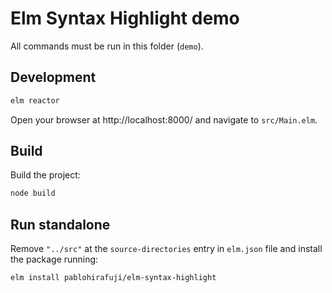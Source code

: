 # Elm Syntax Highlight demo

All commands must be run in this folder (`demo`).

## Development

```sh
elm reactor
```

Open your browser at http://localhost:8000/ and navigate to `src/Main.elm`.


## Build

Build the project:

```sh
node build
```


## Run standalone

Remove `"../src"` at the `source-directories` entry in `elm.json` file and install the package running:

```sh
elm install pablohirafuji/elm-syntax-highlight
```
